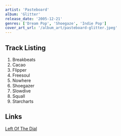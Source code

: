 ```yaml
---
artist: 'Pasteboard'
album: 'Glitter'
release_date: '2005-12-21'
genres: ['Dream Pop', 'Shoegaze', 'Indie Pop']
cover_art_url: '/album_art/pasteboard-glitter.jpeg'
---
```


## Track Listing

1. Breakbeats
2. Cacao
3. Flipper
4. Freesoul
5. Nowhere
6. Shoegazer
7. Slowdive
8. Squall
9. Starcharts

## Links

[Left Of The Dial](https://www.leftofthedial.fm/blog/pasteboard-glitter/)
